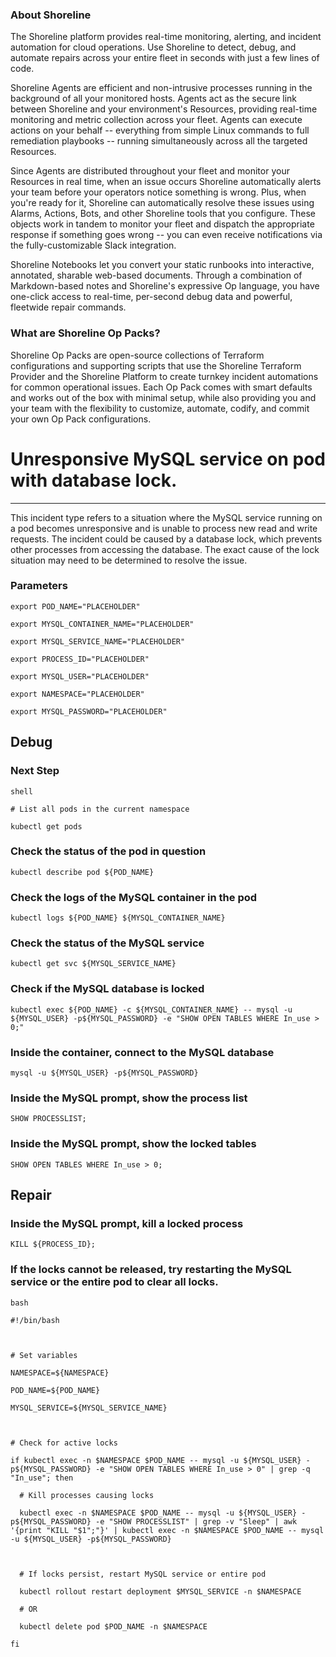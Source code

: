 
### About Shoreline
The Shoreline platform provides real-time monitoring, alerting, and incident automation for cloud operations. Use Shoreline to detect, debug, and automate repairs across your entire fleet in seconds with just a few lines of code.

Shoreline Agents are efficient and non-intrusive processes running in the background of all your monitored hosts. Agents act as the secure link between Shoreline and your environment's Resources, providing real-time monitoring and metric collection across your fleet. Agents can execute actions on your behalf -- everything from simple Linux commands to full remediation playbooks -- running simultaneously across all the targeted Resources.

Since Agents are distributed throughout your fleet and monitor your Resources in real time, when an issue occurs Shoreline automatically alerts your team before your operators notice something is wrong. Plus, when you're ready for it, Shoreline can automatically resolve these issues using Alarms, Actions, Bots, and other Shoreline tools that you configure. These objects work in tandem to monitor your fleet and dispatch the appropriate response if something goes wrong -- you can even receive notifications via the fully-customizable Slack integration.

Shoreline Notebooks let you convert your static runbooks into interactive, annotated, sharable web-based documents. Through a combination of Markdown-based notes and Shoreline's expressive Op language, you have one-click access to real-time, per-second debug data and powerful, fleetwide repair commands.

### What are Shoreline Op Packs?
Shoreline Op Packs are open-source collections of Terraform configurations and supporting scripts that use the Shoreline Terraform Provider and the Shoreline Platform to create turnkey incident automations for common operational issues. Each Op Pack comes with smart defaults and works out of the box with minimal setup, while also providing you and your team with the flexibility to customize, automate, codify, and commit your own Op Pack configurations.

# Unresponsive MySQL service on pod with database lock.
---

This incident type refers to a situation where the MySQL service running on a pod becomes unresponsive and is unable to process new read and write requests. The incident could be caused by a database lock, which prevents other processes from accessing the database. The exact cause of the lock situation may need to be determined to resolve the issue.

### Parameters
```shell
export POD_NAME="PLACEHOLDER"

export MYSQL_CONTAINER_NAME="PLACEHOLDER"

export MYSQL_SERVICE_NAME="PLACEHOLDER"

export PROCESS_ID="PLACEHOLDER"

export MYSQL_USER="PLACEHOLDER"

export NAMESPACE="PLACEHOLDER"

export MYSQL_PASSWORD="PLACEHOLDER"
```

## Debug

### Next Step
```shell
shell

# List all pods in the current namespace

kubectl get pods
```

### Check the status of the pod in question
```shell
kubectl describe pod ${POD_NAME}
```

### Check the logs of the MySQL container in the pod
```shell
kubectl logs ${POD_NAME} ${MYSQL_CONTAINER_NAME}
```

### Check the status of the MySQL service
```shell
kubectl get svc ${MYSQL_SERVICE_NAME}
```

### Check if the MySQL database is locked
```shell
kubectl exec ${POD_NAME} -c ${MYSQL_CONTAINER_NAME} -- mysql -u ${MYSQL_USER} -p${MYSQL_PASSWORD} -e "SHOW OPEN TABLES WHERE In_use > 0;"
```

### Inside the container, connect to the MySQL database
```shell
mysql -u ${MYSQL_USER} -p${MYSQL_PASSWORD}
```

### Inside the MySQL prompt, show the process list
```shell
SHOW PROCESSLIST;
```

### Inside the MySQL prompt, show the locked tables
```shell
SHOW OPEN TABLES WHERE In_use > 0;
```

## Repair

### Inside the MySQL prompt, kill a locked process
```shell
KILL ${PROCESS_ID};
```

### If the locks cannot be released, try restarting the MySQL service or the entire pod to clear all locks.
```shell
bash

#!/bin/bash



# Set variables

NAMESPACE=${NAMESPACE}

POD_NAME=${POD_NAME}

MYSQL_SERVICE=${MYSQL_SERVICE_NAME}



# Check for active locks

if kubectl exec -n $NAMESPACE $POD_NAME -- mysql -u ${MYSQL_USER} -p${MYSQL_PASSWORD} -e "SHOW OPEN TABLES WHERE In_use > 0" | grep -q "In_use"; then

  # Kill processes causing locks

  kubectl exec -n $NAMESPACE $POD_NAME -- mysql -u ${MYSQL_USER} -p${MYSQL_PASSWORD} -e "SHOW PROCESSLIST" | grep -v "Sleep" | awk '{print "KILL "$1";"}' | kubectl exec -n $NAMESPACE $POD_NAME -- mysql -u ${MYSQL_USER} -p${MYSQL_PASSWORD}



  # If locks persist, restart MySQL service or entire pod

  kubectl rollout restart deployment $MYSQL_SERVICE -n $NAMESPACE

  # OR

  kubectl delete pod $POD_NAME -n $NAMESPACE

fi


```